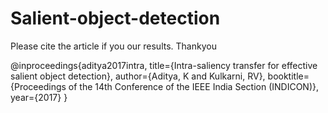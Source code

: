 # Salient-object-detection

Please cite the article if you our results. Thankyou

@inproceedings{aditya2017intra,
  title={Intra-saliency transfer for effective salient object detection},
  author={Aditya, K and Kulkarni, RV},
  booktitle={Proceedings of the 14th Conference of the IEEE India Section (INDICON)},
  year={2017}
}
